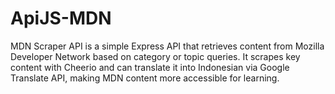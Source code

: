 # ApiJS-MDN
MDN Scraper API is a simple Express API that retrieves content from Mozilla Developer Network based on category or topic queries. It scrapes key content with Cheerio and can translate it into Indonesian via Google Translate API, making MDN content more accessible for learning.
